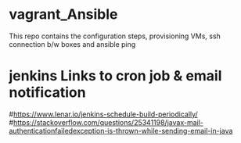 # vagrant_Ansible
This repo contains the configuration steps, provisioning VMs, ssh connection b/w boxes and ansible ping

# jenkins Links to cron job & email notification
#https://www.lenar.io/jenkins-schedule-build-periodically/
#https://stackoverflow.com/questions/25341198/javax-mail-authenticationfailedexception-is-thrown-while-sending-email-in-java
